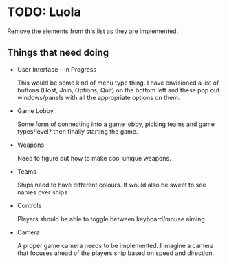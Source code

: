 # TODO: Luola
Remove the elements from this list as they are implemented.

## Things that need doing

- User Interface - In Progress

  This would be some kind of menu type thing. I have envisioned a list of buttons (Host, Join, Options, Quit) on the bottom left and these pop out windows/panels with all the appropriate options on them.

- Game Lobby

  Some form of connecting into a game lobby, picking teams and game types/level? then finally starting the game.

- Weapons

  Need to figure out how to make cool unique weapons.

- Teams

  Ships need to have different colours. It would also be sweet to see names over ships

- Controls

  Players should be able to toggle between keyboard/mouse aiming

- Camera

  A proper game camera needs to be implemented. I imagine a camera that focuses ahead of the players ship based on speed and direction.